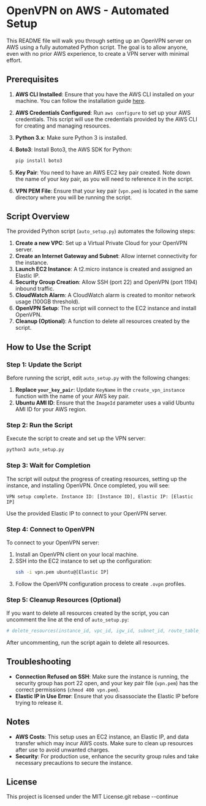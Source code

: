 # OpenVPN on AWS - Automated Setup

This README file will walk you through setting up an OpenVPN server on AWS using a fully automated Python script. The goal is to allow anyone, even with no prior AWS experience, to create a VPN server with minimal effort.

## Prerequisites

1. **AWS CLI Installed**: Ensure that you have the AWS CLI installed on your machine. You can follow the installation guide [here](https://docs.aws.amazon.com/cli/latest/userguide/getting-started-install.html).

2. **AWS Credentials Configured**: Run `aws configure` to set up your AWS credentials. This script will use the credentials provided by the AWS CLI for creating and managing resources.

3. **Python 3.x**: Make sure Python 3 is installed.

4. **Boto3**: Install Boto3, the AWS SDK for Python:
   ```bash
   pip install boto3
   ```

5. **Key Pair**: You need to have an AWS EC2 key pair created. Note down the name of your key pair, as you will need to reference it in the script.

6. **VPN PEM File**: Ensure that your key pair (`vpn.pem`) is located in the same directory where you will be running the script.

## Script Overview
The provided Python script (`auto_setup.py`) automates the following steps:

1. **Create a new VPC**: Set up a Virtual Private Cloud for your OpenVPN server.
2. **Create an Internet Gateway and Subnet**: Allow internet connectivity for the instance.
3. **Launch EC2 Instance**: A t2.micro instance is created and assigned an Elastic IP.
4. **Security Group Creation**: Allow SSH (port 22) and OpenVPN (port 1194) inbound traffic.
5. **CloudWatch Alarm**: A CloudWatch alarm is created to monitor network usage (100GB threshold).
6. **OpenVPN Setup**: The script will connect to the EC2 instance and install OpenVPN.
7. **Cleanup (Optional)**: A function to delete all resources created by the script.

## How to Use the Script

### Step 1: Update the Script
Before running the script, edit `auto_setup.py` with the following changes:

1. **Replace `your_key_pair`**: Update `KeyName` in the `create_vpn_instance` function with the name of your AWS key pair.
2. **Ubuntu AMI ID**: Ensure that the `ImageId` parameter uses a valid Ubuntu AMI ID for your AWS region.

### Step 2: Run the Script
Execute the script to create and set up the VPN server:
```bash
python3 auto_setup.py
```

### Step 3: Wait for Completion
The script will output the progress of creating resources, setting up the instance, and installing OpenVPN. Once completed, you will see:
```
VPN setup complete. Instance ID: [Instance ID], Elastic IP: [Elastic IP]
```

Use the provided Elastic IP to connect to your OpenVPN server.

### Step 4: Connect to OpenVPN
To connect to your OpenVPN server:
1. Install an OpenVPN client on your local machine.
2. SSH into the EC2 instance to set up the configuration:
   ```bash
   ssh -i vpn.pem ubuntu@[Elastic IP]
   ```
3. Follow the OpenVPN configuration process to create `.ovpn` profiles.

### Step 5: Cleanup Resources (Optional)
If you want to delete all resources created by the script, you can uncomment the line at the end of `auto_setup.py`:
```python
# delete_resources(instance_id, vpc_id, igw_id, subnet_id, route_table_id, sg_id, allocation_id)
```
After uncommenting, run the script again to delete all resources.

## Troubleshooting
- **Connection Refused on SSH**: Make sure the instance is running, the security group has port 22 open, and your key pair file (`vpn.pem`) has the correct permissions (`chmod 400 vpn.pem`).
- **Elastic IP in Use Error**: Ensure that you disassociate the Elastic IP before trying to release it.

## Notes
- **AWS Costs**: This setup uses an EC2 instance, an Elastic IP, and data transfer which may incur AWS costs. Make sure to clean up resources after use to avoid unwanted charges.
- **Security**: For production use, enhance the security group rules and take necessary precautions to secure the instance.

## License
This project is licensed under the MIT License.git rebase --continue

